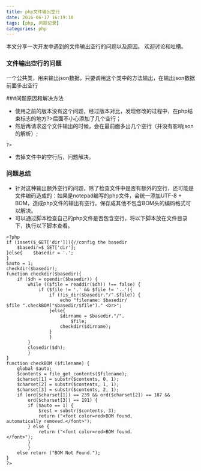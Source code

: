 ```yaml
---
title: php文件输出空行
date: 2016-06-17 16:19:18
tags: [php, 问题记录]
categories: php
---
```

本文分享一次开发中遇到的文件输出空行的问题以及原因。
欢迎讨论和吐槽。

### 文件输出空行的问题
一个公共类，用来输出json数据，只要调用这个类中的方法输出，在输出json数据前面多出空行

###问题原因和解决方法
- 使用之前的版本没有这个问题，经过版本对比，发现修改的过程中，在php结束标志的地方?>后面不小心添加了几个空行；
- 然后再请求这个文件输出的时候，会在最前面多出几个空行（并没有影响json的解析）;
```$xslt
?>
```
- 去掉文件中的空行后，问题解决。

### 问题总结
- 针对这种输出额外空行的问题，除了检查文件中是否有额外的空行，还可能是文件编码造成的：如果是notepad编写的php文件，会统一添加UTF-8 + BOM，造成php文件的输出有空行。保存成其他不包含BOM头的编码格式可以解决。
- 可以通过脚本检查自己的php文件是否包含空行，将以下脚本放在文件目录下，执行以下脚本查看。
```$xslt
<?php
if (isset($_GET['dir'])){//config the basedir
    $basedir=$_GET['dir'];
}else{    $basedir = '.';
}
$auto = 1;
checkdir($basedir);
function checkdir($basedir){
    if ($dh = opendir($basedir)) {
        while (($file = readdir($dh)) !== false) {
            if ($file != '.' && $file != '..'){
                if (!is_dir($basedir."/".$file)) {
                    echo "filename: $basedir/
$file ".checkBOM("$basedir/$file")." <br>";
                }else{
                    $dirname = $basedir."/".
                        $file;
                    checkdir($dirname);
                }
                }
        }
        closedir($dh);
        }
}
function checkBOM ($filename) {
    global $auto;
    $contents = file_get_contents($filename);
    $charset[1] = substr($contents, 0, 1);
    $charset[2] = substr($contents, 1, 1);
    $charset[3] = substr($contents, 2, 1);
    if (ord($charset[1]) == 239 && ord($charset[2]) == 187 &&
        ord($charset[3]) == 191) {
        if ($auto == 1) {
            $rest = substr($contents, 3);
            return ("<font color=red>BOM found,
automatically removed.</font>");
        } else {
            return ("<font color=red>BOM found.
</font>");
        }
        }
    else return ("BOM Not Found.");
}
?>
```
